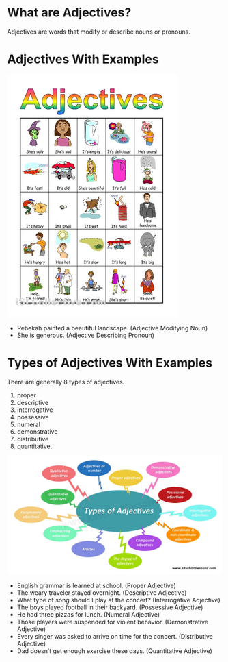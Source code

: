 # What are Adjectives?
Adjectives are words that modify or describe nouns or pronouns.



# Adjectives With Examples

![partofspeech](images/adj.png)

- Rebekah painted a beautiful landscape. (Adjective Modifying Noun)
- She is generous. (Adjective Describing Pronoun)



# Types of Adjectives With Examples

 There are generally 8 types of adjectives.
 
  1. proper
  2. descriptive
  3. interrogative
  4. possessive
  5. numeral
  6. demonstrative
  7. distributive
  8. quantitative.

![partofspeech](images/adj2.jpg)




- English grammar is learned at school. (Proper Adjective)
- The weary traveler stayed overnight. (Descriptive Adjective)
- What type of song should I play at the concert? (Interrogative Adjective)
- The boys played football in their backyard. (Possessive Adjective)
- He had three pizzas for lunch. (Numeral Adjective)
- Those players were suspended for violent behavior. (Demonstrative Adjective)
- Every singer was asked to arrive on time for the concert. (Distributive Adjective)
- Dad doesn’t get enough exercise these days. (Quantitative Adjective)
